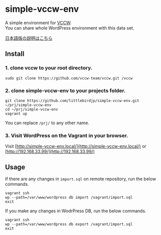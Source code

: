 # simple-vccw-env

A simple environment for [VCCW](https://github.com/vccw-team/vccw).  
You can share whole WordPress environment with this data set.

[日本語版の説明はこちら](README-ja.md)

## Install

### 1. clone vccw to your root directory.

```
sudo git clone https://github.com/vccw-team/vccw.git /vccw
```

### 2. clone simple-vccw-env to your projects folder.

```
git clone https://github.com/littlebirdjp/simple-vccw-env.git ~/prj/simple-vccw-env
cd ~/prj/simple-vccw-env
vagrant up
```

You can replace `/prj/` to any other name.

### 3. Visit WordPress on the Vagrant in your browser.

Visit [http://simple-vccw-env.local/](http://simple-vccw-env.local/) or [http://192.168.33.99/](http://192.168.33.99/)

## Usage

If there are any changes in `import.sql` on remote repository, run the below commands.

```
vagrant ssh
wp --path=/var/www/wordpress db import /vagrant/import.sql
exit
```

If you make any changes in WodrPress DB, run the below commands.

```
vagrant ssh
wp --path=/var/www/wordpress db export /vagrant/import.sql
exit
```
